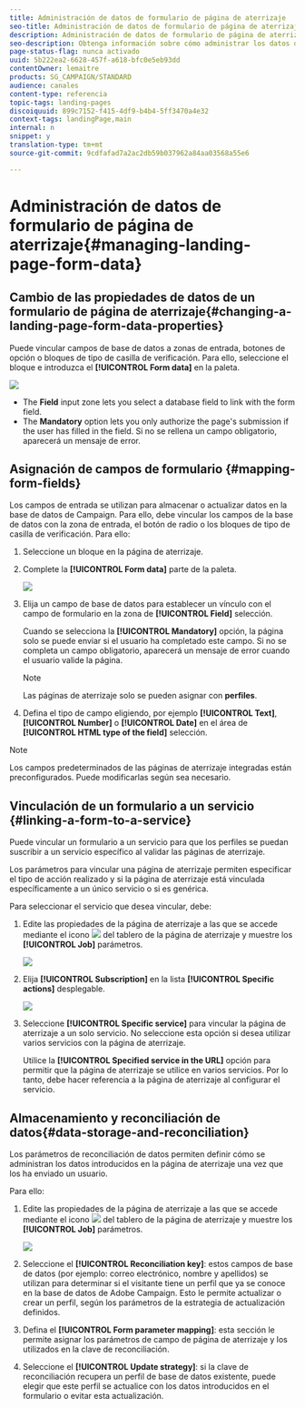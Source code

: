 ```yaml
---
title: Administración de datos de formulario de página de aterrizaje
seo-title: Administración de datos de formulario de página de aterrizaje
description: Administración de datos de formulario de página de aterrizaje
seo-description: Obtenga información sobre cómo administrar los datos del formulario de página de aterrizaje.
page-status-flag: nunca activado
uuid: 5b222ea2-6628-457f-a618-bfc0e5eb93dd
contentOwner: lemaitre
products: SG_CAMPAIGN/STANDARD
audience: canales
content-type: referencia
topic-tags: landing-pages
discoiquuid: 899c7152-f415-4df9-b4b4-5ff3470a4e32
context-tags: landingPage,main
internal: n
snippet: y
translation-type: tm+mt
source-git-commit: 9cdfafad7a2ac2db59b037962a84aa03568a55e6

---
```



# Administración de datos de formulario de página de aterrizaje{#managing-landing-page-form-data}

## Cambio de las propiedades de datos de un formulario de página de aterrizaje{#changing-a-landing-page-form-data-properties}

Puede vincular campos de base de datos a zonas de entrada, botones de opción o bloques de tipo de casilla de verificación. Para ello, seleccione el bloque e introduzca el **[!UICONTROL Form data]** en la paleta.

![](assets/delivery_content_9.png)

* The **Field** input zone lets you select a database field to link with the form field.
* The **Mandatory** option lets you only authorize the page's submission if the user has filled in the field. Si no se rellena un campo obligatorio, aparecerá un mensaje de error.

## Asignación de campos de formulario {#mapping-form-fields}

Los campos de entrada se utilizan para almacenar o actualizar datos en la base de datos de Campaign. Para ello, debe vincular los campos de la base de datos con la zona de entrada, el botón de radio o los bloques de tipo de casilla de verificación. Para ello:

1. Seleccione un bloque en la página de aterrizaje.
1. Complete la **[!UICONTROL Form data]** parte de la paleta.

   ![](assets/editing_lp_content_4.png)

1. Elija un campo de base de datos para establecer un vínculo con el campo de formulario en la zona de **[!UICONTROL Field]** selección.

   Cuando se selecciona la **[!UICONTROL Mandatory]** opción, la página solo se puede enviar si el usuario ha completado este campo. Si no se completa un campo obligatorio, aparecerá un mensaje de error cuando el usuario valide la página.

   >[!NOTE]
   >
   >Las páginas de aterrizaje solo se pueden asignar con **perfiles**.

1. Defina el tipo de campo eligiendo, por ejemplo **[!UICONTROL Text]**, **[!UICONTROL Number]** o **[!UICONTROL Date]** en el área de **[!UICONTROL HTML type of the field]** selección.

>[!NOTE]
>
>Los campos predeterminados de las páginas de aterrizaje integradas están preconfigurados. Puede modificarlas según sea necesario.

## Vinculación de un formulario a un servicio {#linking-a-form-to-a-service}

Puede vincular un formulario a un servicio para que los perfiles se puedan suscribir a un servicio específico al validar las páginas de aterrizaje.

Los parámetros para vincular una página de aterrizaje permiten especificar el tipo de acción realizado y si la página de aterrizaje está vinculada específicamente a un único servicio o si es genérica.

Para seleccionar el servicio que desea vincular, debe:

1. Edite las propiedades de la página de aterrizaje a las que se accede mediante el icono ![](assets/edit_darkgrey-24px.png) del tablero de la página de aterrizaje y muestre los **[!UICONTROL Job]** parámetros.

   ![](assets/lp_edit_properties_button.png)

1. Elija **[!UICONTROL Subscription]** en la lista **[!UICONTROL Specific actions]** desplegable.

   ![](assets/lp_parameters_5.png)

1. Seleccione **[!UICONTROL Specific service]** para vincular la página de aterrizaje a un solo servicio. No seleccione esta opción si desea utilizar varios servicios con la página de aterrizaje.

   Utilice la **[!UICONTROL Specified service in the URL]** opción para permitir que la página de aterrizaje se utilice en varios servicios. Por lo tanto, debe hacer referencia a la página de aterrizaje al configurar el servicio.

## Almacenamiento y reconciliación de datos{#data-storage-and-reconciliation}

Los parámetros de reconciliación de datos permiten definir cómo se administran los datos introducidos en la página de aterrizaje una vez que los ha enviado un usuario.

Para ello:

1. Edite las propiedades de la página de aterrizaje a las que se accede mediante el icono ![](assets/edit_darkgrey-24px.png) del tablero de la página de aterrizaje y muestre los **[!UICONTROL Job]** parámetros.

   ![](assets/lp_parameters_4.png)

1. Seleccione el **[!UICONTROL Reconciliation key]**: estos campos de base de datos (por ejemplo: correo electrónico, nombre y apellidos) se utilizan para determinar si el visitante tiene un perfil que ya se conoce en la base de datos de Adobe Campaign. Esto le permite actualizar o crear un perfil, según los parámetros de la estrategia de actualización definidos.
1. Defina el **[!UICONTROL Form parameter mapping]**: esta sección le permite asignar los parámetros de campo de página de aterrizaje y los utilizados en la clave de reconciliación.
1. Seleccione el **[!UICONTROL Update strategy]**: si la clave de reconciliación recupera un perfil de base de datos existente, puede elegir que este perfil se actualice con los datos introducidos en el formulario o evitar esta actualización.
